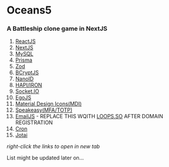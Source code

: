 # Oceans5

### A Battleship clone game in NextJS

1. [ReactJS](https://react.dev)
2. [NextJS](https://nextjs.org)
3. [MySQL](https://www.msql.com)
4. [Prisma](https://prisma.io)
5. [Zod](https://zod.dev)
6. [BCryptJS](https://www.npmjs.com/package/bcryptjs)
7. [NanoID](https://www.npmjs.com/package/nanoid)
8. [HAPI/IRON](https://hapi.dev/module/iron/)
9. [Socket.IO](https://socket.io/)
10. [EgoJS](https://github.com/oguzeroglu/Ego)
11. [Material Design Icons(MDI)](https://pictogrammers.com/library/mdi/)
12. [Speakeasy(MFA/TOTP)](https://www.npmjs.com/package/speakeasy)
13. [EmailJS](https://emailjs.com) - REPLACE THIS WQITH [LOOPS.SO](https://loops.so/) AFTER DOMAIN REGISTRATION
14. [Cron](https://www.npmjs.com/package/cron)
15. [Jotai](https://jotai.org)

_right-click the links to open in new tab_

List might be updated later on…
